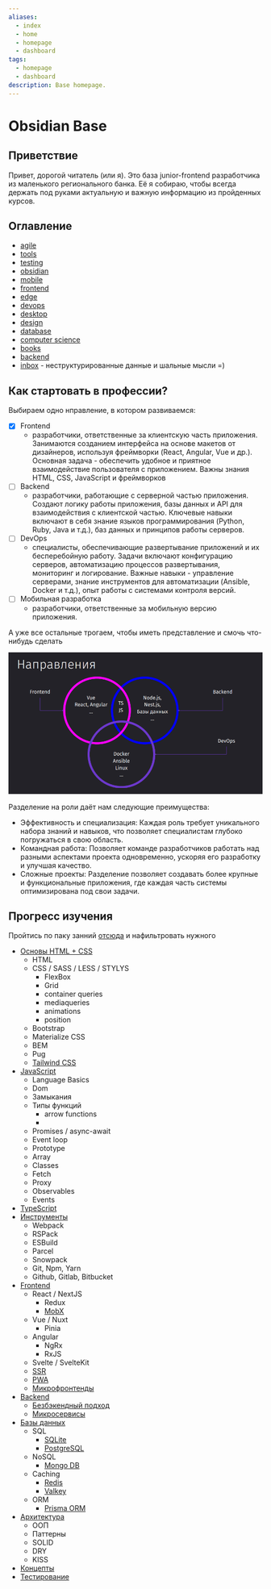 ```yaml
---
aliases:
  - index
  - home
  - homepage
  - dashboard
tags:
  - homepage
  - dashboard
description: Base homepage.
---
```


# Obsidian Base

## Приветствие

Привет, дорогой читатель (или я). Это база junior-frontend разработчика из маленького регионального банка. Её я собираю, чтобы всегда держать под руками актуальную и важную информацию из пройденных курсов. 

## Оглавление

- [agile](agile/agile.md)
- [tools](tools/tools.md)
- [testing](testing/testing.md)
- [obsidian](obsidian/obsidian.md)
- [mobile](mobile/mobile.md)
- [frontend](frontend/frontend.md)
- [edge](edge/edge.md)
- [devops](devops/devops.md)
- [desktop](desktop/desktop.md)
- [design](design/design.md)
- [database](database/database.md)
- [computer science](cs/computer%20science.md)
- [books](books/books.md)
- [backend](backend/backend.md)
- [inbox](inbox/inbox.md) - неструктурированные данные и шальные мысли =)

## Как стартовать в профессии?

Выбираем одно нправление, в котором развиваемся:
- [x] Frontend
	- разработчики, ответственные за клиентскую часть приложения. Занимаются созданием интерфейса на основе макетов от дизайнеров, используя фреймворки (React, Angular, Vue и др.). Основная задача - обеспечить удобное и приятное взаимодействие пользователя с приложением. Важны знания HTML, CSS, JavaScript и фреймворков
- [ ] Backend
	- разработчики, работающие с серверной частью приложения. Создают логику работы приложения, базы данных и API для взаимодействия с клиентской частью. Ключевые навыки включают в себя знание языков программирования (Python, Ruby, Java и т.д.), баз данных и принципов работы серверов.
- [ ] DevOps
	- специалисты, обеспечивающие развертывание приложений и их бесперебойную работу. Задачи включают конфигурацию серверов, автоматизацию процессов развертывания, мониторинг и логирование. Важные навыки - управление серверами, знание инструментов для автоматизации (Ansible, Docker и т.д.), опыт работы с системами контроля версий.
- [ ] Мобильная разработка
	- разработчики, ответственные за мобильную версию приложения.

А уже все остальные трогаем, чтобы иметь представление и смочь что-нибудь сделать

![](_png/7aa96c5de3ede9b2f06afffc82a22803.png)

Разделение на роли даёт нам следующие преимущества:

- Эффективность и специализация: Каждая роль требует уникального набора знаний и навыков, что позволяет специалистам глубоко погружаться в свою область.
- Командная работа: Позволяет команде разработчиков работать над разными аспектами проекта одновременно, ускоряя его разработку и улучшая качество.
- Сложные проекты: Разделение позволяет создавать более крупные и функциональные приложения, где каждая часть системы оптимизирована под свои задачи.

## Прогресс изучения

Пройтись по паку занний [отсюда](https://code.s3.yandex.net/MiddleFrontend/syllabus/syllabus.pdf) и нафильтровать нужного

- [Основы HTML + CSS](frontend/Базовая%20вёрстка/Вёрстка%20Basic.md)
	- HTML
	- CSS / SASS / LESS / STYLYS
		- FlexBox
		- Grid
		- container queries
		- mediaqueries
		- animations
		- position
	- Bootstrap
	- Materialize CSS
	- BEM
	- Pug
	- [Tailwind CSS](frontend/Tailwind%20CSS.md)
- [JavaScript](frontend/JavaScript/JavaScript.md)
	- Language Basics
	- Dom
	- Замыкания
	- Типы функций
		- arrow functions
		- 
	- Promises / async-await
	- Event loop
	- Prototype
	- Array
	- Classes
	- Fetch
	- Proxy
	- Observables
	- Events
- [TypeScript](edge/TypeScript/TypeScript.md)
- [Инструменты](edge/edge.md)
	- Webpack
	- RSPack
	- ESBuild
	- Parcel
	- Snowpack
	- Git, Npm, Yarn
	- Github, Gitlab, Bitbucket
- [Frontend](frontend/frontend.md)
	- React / NextJS
		- Redux
		- [MobX](frontend/State%20Managers/MobX.md)
	- Vue / Nuxt
		- Pinia
	- Angular
		- NgRx
		- RxJS
	- Svelte / SvelteKit
	- [SSR](frontend/SSR.md)
	- [PWA](frontend/PWA.md)
	- [Микрофронтенды](frontend/microfrontends.md)
- [Backend](backend/backend.md)
	- [Безбэкендный подход](backend/serverless.md)
	- [Микросервисы](backend/Microservices/Паттерны%20и%20практика%20построения%20микросервисов.md)
- [Базы данных](database/database.md)
	- SQL
		- [SQLite](database/SQLite.md)
		- [PostgreSQL](database/PostgreSQL.md)
	- NoSQL
		- [Mongo DB](database/Mongo%20DB.md)
	- Caching
		- [Redis](database/Redis.md)
		- [Valkey](database/Valkey.md)
	- ORM
		- [Prisma ORM](database/Prisma%20ORM.md)
- [Архитектура](architecture/architecture.md)
	- ООП
	- Паттерны
	- SOLID
	- DRY
	- KISS
- [Концепты](concepts/concepts.md)
- [Тестирование](testing/Тестирование%20JavaScript.md)
